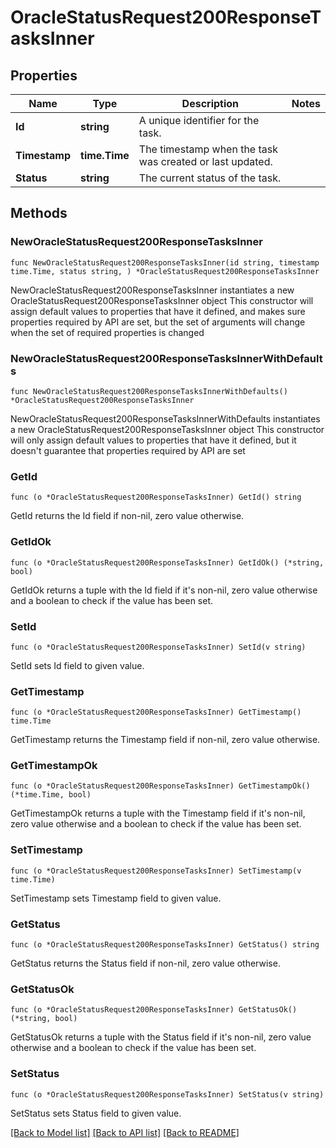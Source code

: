 # OracleStatusRequest200ResponseTasksInner

## Properties

Name | Type | Description | Notes
------------ | ------------- | ------------- | -------------
**Id** | **string** | A unique identifier for the task. | 
**Timestamp** | **time.Time** | The timestamp when the task was created or last updated. | 
**Status** | **string** | The current status of the task. | 

## Methods

### NewOracleStatusRequest200ResponseTasksInner

`func NewOracleStatusRequest200ResponseTasksInner(id string, timestamp time.Time, status string, ) *OracleStatusRequest200ResponseTasksInner`

NewOracleStatusRequest200ResponseTasksInner instantiates a new OracleStatusRequest200ResponseTasksInner object
This constructor will assign default values to properties that have it defined,
and makes sure properties required by API are set, but the set of arguments
will change when the set of required properties is changed

### NewOracleStatusRequest200ResponseTasksInnerWithDefaults

`func NewOracleStatusRequest200ResponseTasksInnerWithDefaults() *OracleStatusRequest200ResponseTasksInner`

NewOracleStatusRequest200ResponseTasksInnerWithDefaults instantiates a new OracleStatusRequest200ResponseTasksInner object
This constructor will only assign default values to properties that have it defined,
but it doesn't guarantee that properties required by API are set

### GetId

`func (o *OracleStatusRequest200ResponseTasksInner) GetId() string`

GetId returns the Id field if non-nil, zero value otherwise.

### GetIdOk

`func (o *OracleStatusRequest200ResponseTasksInner) GetIdOk() (*string, bool)`

GetIdOk returns a tuple with the Id field if it's non-nil, zero value otherwise
and a boolean to check if the value has been set.

### SetId

`func (o *OracleStatusRequest200ResponseTasksInner) SetId(v string)`

SetId sets Id field to given value.


### GetTimestamp

`func (o *OracleStatusRequest200ResponseTasksInner) GetTimestamp() time.Time`

GetTimestamp returns the Timestamp field if non-nil, zero value otherwise.

### GetTimestampOk

`func (o *OracleStatusRequest200ResponseTasksInner) GetTimestampOk() (*time.Time, bool)`

GetTimestampOk returns a tuple with the Timestamp field if it's non-nil, zero value otherwise
and a boolean to check if the value has been set.

### SetTimestamp

`func (o *OracleStatusRequest200ResponseTasksInner) SetTimestamp(v time.Time)`

SetTimestamp sets Timestamp field to given value.


### GetStatus

`func (o *OracleStatusRequest200ResponseTasksInner) GetStatus() string`

GetStatus returns the Status field if non-nil, zero value otherwise.

### GetStatusOk

`func (o *OracleStatusRequest200ResponseTasksInner) GetStatusOk() (*string, bool)`

GetStatusOk returns a tuple with the Status field if it's non-nil, zero value otherwise
and a boolean to check if the value has been set.

### SetStatus

`func (o *OracleStatusRequest200ResponseTasksInner) SetStatus(v string)`

SetStatus sets Status field to given value.



[[Back to Model list]](../README.md#documentation-for-models) [[Back to API list]](../README.md#documentation-for-api-endpoints) [[Back to README]](../README.md)


